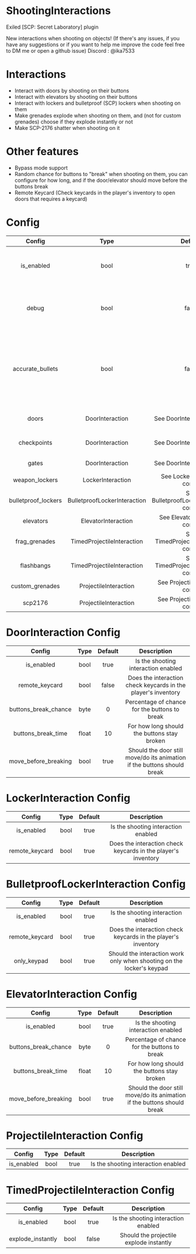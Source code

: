 # ShootingInteractions
Exiled [SCP: Secret Laboratory] plugin

New interactions when shooting on objects!
(If there's any issues, if you have any suggestions or if you want to help me improve the code feel free to DM me or open a github issue)
Discord : @ika7533

# Interactions
* Interact with doors by shooting on their buttons
* Interact with elevators by shooting on their buttons
* Interact with lockers and bulletproof (SCP) lockers when shooting on them
* Make grenades explode when shooting on them, and (not for custom grenades) choose if they explode instantly or not
* Make SCP-2176 shatter when shooting on it

# Other features
* Bypass mode support
* Random chance for buttons to "break" when shooting on them, you can configure for how long, and if the door/elevator should move before the buttons break
* Remote Keycard (Check keycards in the player's inventory to open doors that requires a keycard)

# Config
| Config | Type | Default | Description |
| :-------------: | :---------: | :---------: | :---------:
| is_enabled | bool | true | Indicates whether the plugin is enabled or not
| debug | bool | false | Indicates whether the plugin's debug logs are enabled or not
| accurate_bullets | bool | false | Takes into account where the bullet actually lands instead of where the user is looking
| doors | DoorInteraction | See DoorInteraction config | Normal doors buttons
| checkpoints | DoorInteraction | See DoorInteraction config | Checkpoint doors buttons
| gates | DoorInteraction | See DoorInteraction config | Gates buttons
| weapon_lockers | LockerInteraction | See LockerInteraction config | Weapon lockers
| bulletproof_lockers | BulletproofLockerInteraction | See BulletproofLockerInteraction config | Bulletproof lockers
| elevators | ElevatorInteraction | See ElevatorInteraction config | Elevators buttons
| frag_grenades | TimedProjectileInteraction | See TimedProjectileInteraction config | Frag grenades
| flashbangs | TimedProjectileInteraction | See TimedProjectileInteraction config | Flashbangs
| custom_grenades | ProjectileInteraction | See ProjectileInteraction config | Custom grenades
| scp2176 | ProjectileInteraction | See ProjectileInteraction config | SCP-2176

# DoorInteraction Config
| Config | Type | Default | Description |
| :-------------: | :---------: | :---------: | :---------:
| is_enabled | bool | true | Is the shooting interaction enabled
| remote_keycard | bool | false | Does the interaction check keycards in the player's inventory
| buttons_break_chance | byte | 0 | Percentage of chance for the buttons to break
| buttons_break_time | float | 10 | For how long should the buttons stay broken
| move_before_breaking | bool | true | Should the door still move/do its animation if the buttons should break

# LockerInteraction Config
| Config | Type | Default | Description |
| :-------------: | :---------: | :---------: | :---------:
| is_enabled | bool | true | Is the shooting interaction enabled
| remote_keycard | bool | true | Does the interaction check keycards in the player's inventory

# BulletproofLockerInteraction Config
| Config | Type | Default | Description |
| :-------------: | :---------: | :---------: | :---------:
| is_enabled | bool | true | Is the shooting interaction enabled
| remote_keycard | bool | true | Does the interaction check keycards in the player's inventory
| only_keypad | bool | true | Should the interaction work only when shooting on the locker's keypad

# ElevatorInteraction Config
| Config | Type | Default | Description |
| :-------------: | :---------: | :---------: | :---------:
| is_enabled | bool | true | Is the shooting interaction enabled
| buttons_break_chance | byte | 0 | Percentage of chance for the buttons to break
| buttons_break_time | float | 10 | For how long should the buttons stay broken
| move_before_breaking | bool | true | Should the door still move/do its animation if the buttons should break

# ProjectileInteraction Config
| Config | Type | Default | Description |
| :-------------: | :---------: | :---------: | :---------:
| is_enabled | bool | true | Is the shooting interaction enabled

# TimedProjectileInteraction Config
| Config | Type | Default | Description |
| :-------------: | :---------: | :---------: | :---------:
| is_enabled | bool | true | Is the shooting interaction enabled
| explode_instantly | bool | false | Should the projectile explode instantly
